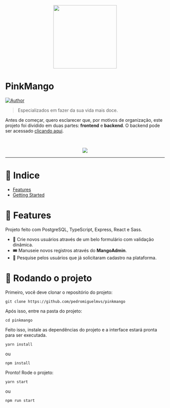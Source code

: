 <p align="center">
   <img src="https://i.imgur.com/m2qhrGe.png" width="200"/>
</p>

# PinkMango





[![Author](https://img.shields.io/badge/author-PedroMiguel-D54F44?style=flat-square)](https://github.com/pedromiguelmvs)


> Especializados em fazer da sua vida mais doce.

Antes de começar, quero esclarecer que, por motivos de organização, este projeto foi dividido em duas partes: __frontend__ e __backend__. O backend pode ser acessado [clicando aqui](https://github.com/pedromiguelmvs/pinkmangob).

<br />
<p align="center"><img src="https://i.imgur.com/XeeSWk9.png"/></p>

---

# :pushpin: Indice

* [Features](#rocket-features)
* [Getting Started](#runner-rodando-o-projeto)


# :rocket: Features

Projeto feito com PostgreSQL, TypeScript, Express, React e Sass.

* 👤 Crie novos usuários através de um belo formulário com validação dinâmica.
* 🎟️ Manuseie novos registros através do __MangoAdmin__.
* 🔎 Pesquise pelos usuários que já solicitaram cadastro na plataforma.

# :runner: Rodando o projeto

Primeiro, você deve clonar o repositório do projeto:

```git clone https://github.com/pedromiguelmvs/pinkmango```

Após isso, entre na pasta do projeto:

```cd pinkmango```

Feito isso, instale as dependências do projeto e a interface estará pronta para ser executada.

```yarn install```

ou

```npm install```


Pronto! Rode o projeto:

```yarn start```

ou

```npm run start```
